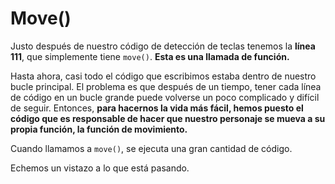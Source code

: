 # Move()

Justo después de nuestro código de detección de teclas tenemos la **línea 111**, que simplemente tiene `move()`. **Esta es una llamada de función.**

 Hasta ahora, casi todo el código que escribimos estaba dentro de nuestro bucle principal. El problema es que después de un tiempo, tener cada línea de código en un bucle grande puede volverse un poco complicado y difícil de seguir. Entonces, **para hacernos la vida más fácil, hemos puesto el código que es responsable de hacer que nuestro personaje se mueva a su propia función, la función de movimiento.** 

Cuando llamamos a `move()`, se ejecuta una gran cantidad de código. 

Echemos un vistazo a lo que está pasando.


<!--stackedit_data:
eyJoaXN0b3J5IjpbNzA5MTQ2MDc5LDUxNzI4NTM2N119
-->